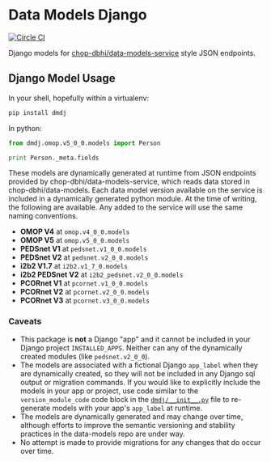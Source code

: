 # Data Models Django

[![Circle CI](https://circleci.com/gh/chop-dbhi/data-models-django/tree/master.svg?style=svg)](https://circleci.com/gh/chop-dbhi/data-models-django/tree/master)

Django models for [chop-dbhi/data-models-service](https://github.com/chop-dbhi/data-models-service) style JSON endpoints.

## Django Model Usage

In your shell, hopefully within a virtualenv:

```sh
pip install dmdj
```

In python:

```python
from dmdj.omop.v5_0_0.models import Person

print Person._meta.fields
```

These models are dynamically generated at runtime from JSON endpoints provided by chop-dbhi/data-models-service, which reads data stored in chop-dbhi/data-models. Each data model version available on the service is included in a dynamically generated python module. At the time of writing, the following are available. Any added to the service will use the same naming conventions.

- **OMOP V4** at `omop.v4_0_0.models`
- **OMOP V5** at `omop.v5_0_0.models`
- **PEDSnet V1** at `pedsnet.v1_0_0.models`
- **PEDSnet V2** at `pedsnet.v2_0_0.models`
- **i2b2 V1.7** at `i2b2.v1_7_0.models`
- **i2b2 PEDSnet V2** at `i2b2_pedsnet.v2_0_0.models`
- **PCORnet V1** at `pcornet.v1_0_0.models`
- **PCORnet V2** at `pcornet.v2_0_0.models`
- **PCORnet V3** at `pcornet.v3_0_0.models`

### Caveats

- This package is **not** a Django "app" and it cannot be included in your Django project `INSTALLED_APPS`. Neither can any of the dynamically created modules (like `pedsnet.v2_0_0`).
- The models are associated with a fictional Django `app_label` when they are dynamically created, so they will not be included in any Django sql output or migration commands. If you would like to explicitly include the models in your app or project, use code similar to the `version_module_code` code block in the [`dmdj/__init__.py`](dmdj/__init__.py) file to re-generate models with your app's `app_label` at runtime.
- The models are dynamically generated and may change over time, although efforts to improve the semantic versioning and stability practices in the data-models repo are under way.
- No attempt is made to provide migrations for any changes that do occur over time.
